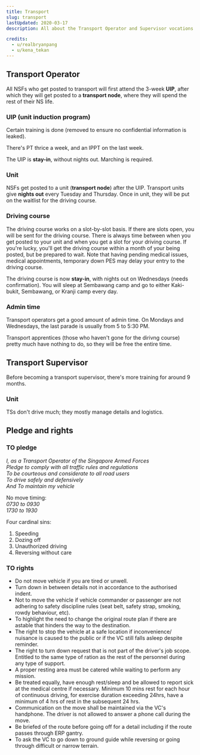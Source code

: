 ```yaml
---
title: Transport
slug: transport
lastUpdated: 2020-03-17
description: All about the Transport Operator and Supervisor vocations

credits:
  - u/realbryanpang
  - u/kena_tekan
---
```



## Transport Operator

All NSFs who get posted to transport will first attend the 3-week **UIP**, after which they will get posted to a **transport node**, where they will spend the rest of their NS life.


### UIP (unit induction program)

Certain training is done (removed to ensure no confidential information is leaked).

There's PT thrice a week, and an IPPT on the last week.

The UIP is **stay-in**, without nights out. Marching is required.

### Unit

NSFs get posted to a unit (**transport node**) after the UIP. Transport units give **nights out** every Tuesday and Thursday. Once in unit, they will be put on the waitlist for the driving course.


### Driving course
The driving course works on a slot-by-slot basis. If there are slots open, you will be sent for the driving course. There is always time between when you get posted to your unit and when you get a slot for your driving course. If you're lucky, you'll get the driving course within a month of your being posted, but be prepared to wait. Note that having pending medical issues, medical appointments, temporary down PES may delay your entry to the driving course.

The driving course is now **stay-in**, with nights out on Wednesdays (needs confirmation). You will sleep at Sembawang camp and go to either Kaki-bukit, Sembawang, or Kranji camp every day.


### Admin time

Transport operators get a good amount of admin time. On Mondays and Wednesdays, the last parade is usually from 5 to 5:30 PM.

Transport apprentices (those who haven't gone for the dirivng course) pretty much have nothing to do, so they will be free the entire time.

## Transport Supervisor

Before becoming a transport supervisor, there's more training for around 9 months.

### Unit

TSs don't drive much; they mostly manage details and logistics.


## Pledge and rights
### TO pledge
*I, as a Transport Operator of the Singapore Armed Forces*\
*Pledge to comply with all traffic rules and regulations*\
*To be courteous and considerate to all road users*\
*To drive safely and defensively*\
*And To maintain my vehicle*

No move timing:\
*0730 to 0930*\
*1730 to 1930*

Four cardinal sins:
1. Speeding
2. Dozing off
3. Unauthorized driving
4. Reversing without care

### TO rights
- Do not move vehicle if you are tired or unwell.
- Turn down in between details not in accordance to the authorised indent.
- Not to move the vehicle if vehicle commander or passenger are not adhering to safety discipline rules (seat belt, safety strap, smoking, rowdy behaviour, etc).
- To highlight the need to change the original route plan if there are astable that hinders the way to the destination. 
- The right to stop the vehicle at a safe location if inconvenience/ nuisance is caused to the public or if the VC still falls asleep despite reminder. 
- The right to turn down request that is not part of the driver's job scope. Entitled to the same type of ration as the rest of the personnel during any type of support.
- A proper resting area must be catered while waiting to perform any mission.
- Be treated equally, have enough rest/sleep and be allowed to report sick at the medical centre if necessary. Minimum 10 mins rest for each hour of continuous driving, for exercise duration exceeding 24hrs, have a minimum of 4 hrs of rest in the subsequent 24 hrs. 
- Communication on the move shall be maintained via the VC's handphone. The driver is not allowed to answer a phone call during the move.
- Be briefed of the route before going off for a detail including if the route passes through ERP gantry.
- To ask the VC to go down to ground guide while reversing or going through difficult or narrow terrain.
